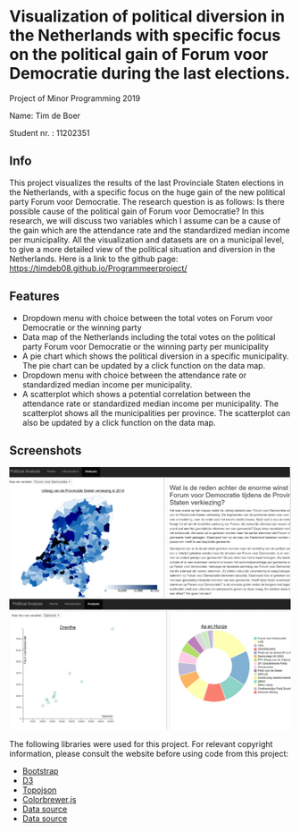 #  Visualization of political diversion in the Netherlands with specific focus on the political gain of Forum voor Democratie during the last elections.

Project of Minor Programming 2019

Name: Tim de Boer

Student nr. : 11202351

__Info__
---
This project visualizes the results of the last Provinciale Staten elections in the Netherlands, with a specific focus on the huge gain of the new political party Forum voor Democratie. The research question is as follows: Is there possible cause of the political gain of Forum voor Democratie? In this research, we will discuss two variables which I assume can be a cause of the gain which are the attendance rate and the standardized median income per municipality. All the visualization and datasets are on a municipal level, to give a more detailed view of the political situation and diversion in the Netherlands. Here is a link to the github page:
https://timdeb08.github.io/Programmeerproject/



__Features__
---
- Dropdown menu with choice between the total votes on Forum voor Democratie or the winning party
- Data map of the Netherlands including the total votes on the political party Forum voor Democratie or the winning party per municipality
- A pie chart which shows the political diversion in a specific municipality. The pie chart can be updated by a click function on the data map.
- Dropdown menu with choice between the attendance rate or standardized median income per municipality.
- A scatterplot which shows a potential correlation between the attendance rate or standardized median income per municipality. The scatterplot shows all the municipalities per province. The scatterplot can also be updated by a click function on the data map.

__Screenshots__
---
![alt text](https://github.com/timdeb08/Programmeerproject/blob/master/doc/scherm1.jpg)
![alt text](https://github.com/timdeb08/Programmeerproject/blob/master/doc/scherm2.jpg)

The following libraries were used for this project. For relevant copyright information, please consult the website before using code from this project:

- [Bootstrap](https://getbootstrap.com/)
- [D3](https://d3js.org/)
- [Topojson](https://github.com/topojson/topojson)
- [Colorbrewer.js](http://colorbrewer2.org/#type=sequential&scheme=BuGn&n=3)
- [Data source](https://www.kiesraad.nl/)
- [Data source](https://www.cbs.nl/nl-nl/cijfers)
